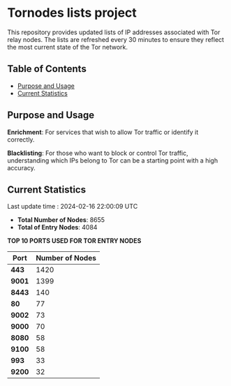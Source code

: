 # Tornodes lists project

This repository provides updated lists of IP addresses associated with Tor relay nodes. The lists are refreshed every 30 minutes to ensure they reflect the most current state of the Tor network.

## Table of Contents

- [Purpose and Usage](#purpose-and-usage)
- [Current Statistics](#current-statistics)


## Purpose and Usage

**Enrichment**: For services that wish to allow Tor traffic or identify it correctly.

**Blacklisting**: For those who want to block or control Tor traffic, understanding which IPs belong to Tor can be a starting point with a high accuracy.

## Current Statistics

Last update time : 2024-02-16 22:00:09 UTC

- **Total Number of Nodes**: 8655
- **Total of Entry Nodes**: 4084

**TOP 10 PORTS USED FOR TOR ENTRY NODES**

| **Port** | **Number of Nodes** |
|------|-----------------|
| **443**   | 1420  |
| **9001**   | 1399  |
| **8443**   | 140  |
| **80**   | 77  |
| **9002**   | 73  |
| **9000**   | 70  |
| **8080**   | 58  |
| **9100**   | 58  |
| **993**   | 33  |
| **9200**   | 32  |

